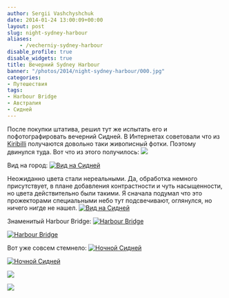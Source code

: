 ```yaml
---
author: Sergii Vashchyshchuk
date: 2014-01-24 13:00:09+00:00
layout: post
slug: night-sydney-harbour
aliases:
    - /vecherniy-sydney-harbour
disable_profile: true
disable_widgets: true
title: Вечерний Sydney Harbour
banner: "/photos/2014/night-sydney-harbour/000.jpg"
categories:
- Путешествия
tags:
- Harbour Bridge
- Австралия
- Сидней
---
```


После покупки штатива, решил тут же испытать его и пофотографировать вечерний Сидней. В Интернетах советовали что из [Kiribilli](https://maps.google.com.au/maps?q=kirribilli&ie=UTF-8&hq=&hnear=0x6b12ae8a2b088b13:0x5017d681632bcf0,Kirribilli+NSW&gl=au&ei=lF7iUqTrE8qClQXTroDAAQ&ved=0CK8BELYD) получаются довольно таки живописный фотки. Поэтому двинулся туда. Вот что из этого получилось:
[![](/photos/2014/night-sydney-harbour/001.jpg)](/photos/2014/night-sydney-harbour/001.jpg)

Вид на город:
[![Вид на Сидней](/photos/2014/night-sydney-harbour/002.jpg)](/photos/2014/night-sydney-harbour/002.jpg)

Неожиданно цвета стали нереальными. Да, обработка немного присутствует, в плане добавления контрастности и чуть насыщенности, но цвета действительно были такими. Я сначала подумал что это прожекторами специальными небо тут подсвечивают, оглянулся, но ничего нигде не нашел.
[![Вид на Сидней](/photos/2014/night-sydney-harbour/003.jpg)](/photos/2014/night-sydney-harbour/003.jpg)

Знаменитый Harbour Bridge:
[![Harbour Bridge](/photos/2014/night-sydney-harbour/004.jpg)](/photos/2014/night-sydney-harbour/004.jpg)

[![Harbour Bridge](/photos/2014/night-sydney-harbour/005.jpg)](/photos/2014/night-sydney-harbour/005.jpg)

Вот уже совсем стемнело:
[![Ночной Сидней](/photos/2014/night-sydney-harbour/006.jpg)](/photos/2014/night-sydney-harbour/006.jpg)

[![Ночной Сидней](/photos/2014/night-sydney-harbour/007.jpg)](/photos/2014/night-sydney-harbour/007.jpg)

[![](/photos/2014/night-sydney-harbour/008.jpg)](/photos/2014/night-sydney-harbour/008.jpg)

[![](/photos/2014/night-sydney-harbour/009.jpg)](/photos/2014/night-sydney-harbour/009.jpg)


